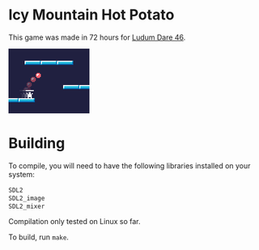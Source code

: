 # Icy Mountain Hot Potato

This game was made in 72 hours for [Ludum Dare 46](https://ldjam.com/events/ludum-dare/46/working-title).

![Cover image](cover.png)

# Building

To compile, you will need to have the following libraries installed on your system:

```
SDL2
SDL2_image
SDL2_mixer
```

Compilation only tested on Linux so far.

To build, run `make`.
